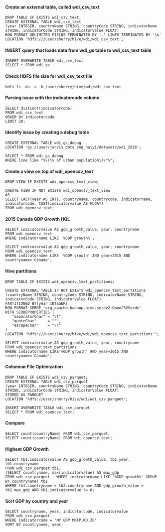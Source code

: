 #### Create an external table, called wdi_csv_text
```
DROP TABLE IF EXISTS wdi_csv_text;
CREATE EXTERNAL TABLE wdi_csv_text
(year INTEGER, countryName STRING, countryCode STRING, indicatorName STRING, indicatorCode STRING, indicatorValue FLOAT)
ROW FORMAT DELIMITED FIELDS TERMINATED BY ',' LINES TERMINATED BY '\n'
LOCATION 'hdfs:///user/sherry/hive/wdi/wdi_csv_text';
```

#### INSERT query that loads data from wdi_gs table to wdi_csv_text table
```
INSERT OVERWRITE TABLE wdi_csv_text
SELECT * FROM wdi_gs
```

#### Check HDFS file size for wdi_csv_text file 
```
hdfs fs -du -s -h /user/sherry/hive/wdi/wdi_csv_text
```

#### Parsing issue with the indicatorcode column
```
SELECT distinct(indicatorcode)
FROM wdi_csv_text
ORDER BY indicatorcode
LIMIT 20;
```

#### Identify issue by creating a debug table
```
CREATE EXTERNAL TABLE wdi_gs_debug
LOCATION 'gs://user/jarvis_data_eng_huiyi/datasets/wdi_2016';

SELECT * FROM wdi_gs_debug
WHERE line like "%\(\% of urban population\)\"%";
```

#### Create a view on top of wdi_opencsv_text
```
DROP VIEW IF EXISTS wdi_opencsv_text_view;

CREATE VIEW IF NOT EXISTS wdi_opencsv_text_view
AS
SELECT CAST(year AS INT), countryname, countrycode, indicatorname, indicatorcode, CAST(indicatorvalue AS FLOAT)
FROM wdi_opencsv_text;
```

#### 2015 Canada GDP Growth HQL
```
SELECT indicatorvalue AS gdp_growth_value, year, countryname 
FROM wdi_opencsv_text
WHERE indicatorname LIKE '%GDP growth%';

SELECT indicatorvalue AS gdp_growth_value, year, countryname
FROM wdi_opencsv_text
WHERE indicatorname LIKE '%GDP growth' AND year=2015 AND countryname='Canada';
```

#### Hive partitions
```
DROP TABLE IF EXISTS wdi_opencsv_text_partitions;

CREATE EXTERNAL TABLE IF NOT EXISTS wdi_opencsv_text_partitions 
(countryName STRING, countryCode STRING, indicatorName STRING, indicatorCode STRING, indicatorValue FLOAT) 
PARTITIONED BY(year INTEGER) 
ROW FORMAT SERDE 'org.apache.hadoop.hive.serde2.OpenCSVSerde'
WITH SERDEPROPERTIES (
   "separatorChar" = "\t",
   "quoteChar"     = "'",
   "escapeChar"    = "\\"
)  
LOCATION 'hdfs:///user/sherry/hive/wdi/wdi_opencsv_text_partitions'";

SELECT indicatorvalue AS gdp_growth_value, year, countryname 
FROM wdi_opencsv_text_partitions
WHERE indicatorname LIKE'%GDP growth' AND year=2015 AND countryname='Canada';
```

#### Columnar File Optimization
```
DROP TABLE IF EXISTS wdi_csv_parquet;
CREATE EXTERNAL TABLE wdi_csv_parquet
(year INTEGER, countryName STRING, countryCode STRING, indicatorName STRING, indicatorCode STRING, indicatorValue FLOAT)
STORED AS PARQUET
LOCATION 'hdfs://user/sherry/hive/wdi/wdi_csv_parquet';

INSERT OVERWRITE TABLE wdi_csv_parquet
SELECT * FROM wdi_opencsv_text;
```

#### Compare
```
SELECT count(countryName) FROM wdi_csv_parquet;
SELECT count(countryName) FROM wdi_opencsv_text;
```

#### Highest GDP Growth
```
SELECT tb1.indicatorvalue AS gdp_growth_value, tb1.year, tb1.countryname
FROM wdi_csv_parquet tb1,
(SELECT countryname, max(indicatorvalue) AS max_gdp
FROM wdi_csv_parquet   WHERE indicatorname LIKE '%GDP growth%' GROUP BY countryname) tb2
WHERE tb1.countryname = tb2.countryname AND gdp_growth_value = tb2.max_gdp AND tb1.indicatorvalue != 0;
```

#### Sort GDP by country and year
```
SELECT countryname, year, indicatorcode, indicatorvalue
FROM wdi_csv_parquet
WHERE indicatorcode = 'NY.GDP.MKTP.KD.ZG'
SORT BY countryname, year;
```
